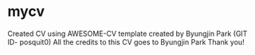 # mycv
Created CV using AWESOME-CV template created by Byungjin Park (GIT ID- posquit0)
All the credits to this CV goes to Byungjin Park
Thank you!

